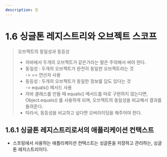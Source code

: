 ```yaml
---
description: 프
---
```


# 1.6 싱글톤 레지스트리와 오브젝트 스코프

> 오브젝트의 동일성과 동등성
>
> * 자바에서 두개의 오브젝트가 같은가라는 말은 주의해서 써야 한다.
> * 동일성 : 두개의 오브젝트가 완전히 동일한 오브젝트라는 것\
>   \-> == 연산자 사용
> * 동등성 : 두개의 오브젝트가 동일한 정보를 담도 있다는 것\
>   \-> equals() 메서드 사용
> * 자바 클래스를 만들 때 equals() 메서드를 따로 구현하지 않는다면, Object.equals() 를 사용하게 되며, 오브젝트의 동일성을 비교해서 결과를 돌려준다.
> * 따라서, 동등성을 비교하고 싶다면 오버라이딩을 해주어야 한다.  &#x20;

## 1.6.1 싱글톤 레지스트리로서의 애플리케이션 컨택스트

* 스프링에서 사용하는 애플리케이션 컨텍스트는 싱글톤을 저장하고 관리하는, 싱글톤 레지스트리이다.&#x20;
